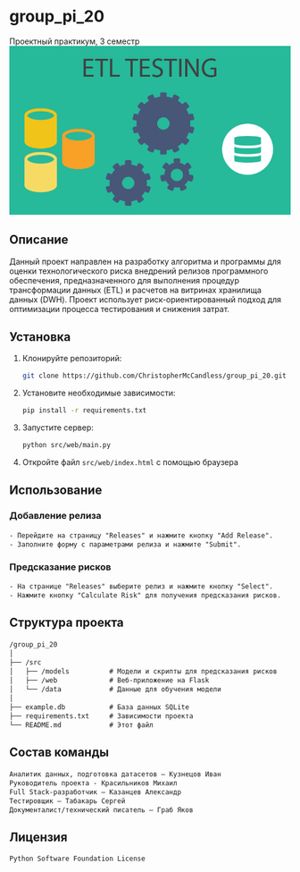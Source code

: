 # group_pi_20
Проектный практикум, 3 семестр
![Logotype](./src/models/data/ETL.png)
## Описание
Данный проект направлен на разработку алгоритма и программы для оценки технологического риска внедрений релизов программного обеспечения, предназначенного для выполнения процедур трансформации данных (ETL) и расчетов на витринах хранилища данных (DWH). Проект использует риск-ориентированный подход для оптимизации процесса тестирования и снижения затрат.

## Установка

1. Клонируйте репозиторий:
   ```bash
   git clone https://github.com/ChristopherMcCandless/group_pi_20.git
   ```
2. Установите необходимые зависимости:
    ```bash
    pip install -r requirements.txt
    ```
3. Запустите сервер:
    ```bash
    python src/web/main.py
    ```
4. Откройте файл `src/web/index.html` с помощью браузера


## Использование

### Добавление релиза
    - Перейдите на страницу "Releases" и нажмите кнопку "Add Release".
    - Заполните форму с параметрами релиза и нажмите "Submit".

### Предсказание рисков
    - На странице "Releases" выберите релиз и нажмите кнопку "Select".
    - Нажмите кнопку "Calculate Risk" для получения предсказания рисков.

## Структура проекта
```
/group_pi_20
│
├── /src
│   ├── /models          # Модели и скрипты для предсказания рисков
│   ├── /web             # Веб-приложение на Flask
│   └── /data            # Данные для обучения модели
│
├── example.db           # База данных SQLite
├── requirements.txt     # Зависимости проекта
└── README.md            # Этот файл
```

## Состав команды
    Аналитик данных, подготовка датасетов – Кузнецов Иван
    Руководитель проекта - Красильников Михаил
    Full Stack-разработчик – Казанцев Александр
    Тестировщик – Табакарь Сергей
    Документалист/технический писатель – Граб Яков 

## Лицензия
    Python Software Foundation License
